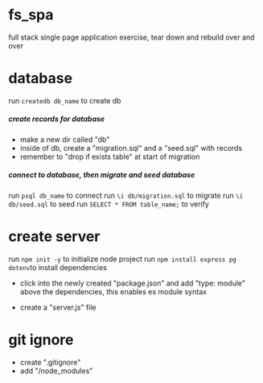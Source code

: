 # fs_spa
full stack single page application exercise, tear down and rebuild over and over


# database

 run `createdb db_name` to create db

##### create records for database
- make a new dir called "db"
- inside of db, create a "migration.sql" and a "seed.sql" with records
- remember to "drop if exists table" at start of migration

##### connect to database, then migrate and seed database
run `psql db_name` to connect
run `\i db/migration.sql` to migrate
run `\i db/seed.sql` to seed
run `SELECT * FROM table_name;` to verify

 <!-- # Create index.html
 - outside of db dir, create "index.html".
 - type "! + tab" inside the file to create boiler plate HTML -->

# create server

run `npm init -y` to initialize node project
run `npm install express pg dotenv`to install dependencies 
- click into the newly created "package.json" and add "type: module" above the dependencies, this enables es module syntax

- create a "server.js" file

<!-- run `node --watch server.js` -->






# git ignore
- create ".gitignore"
- add "/node_modules" 

